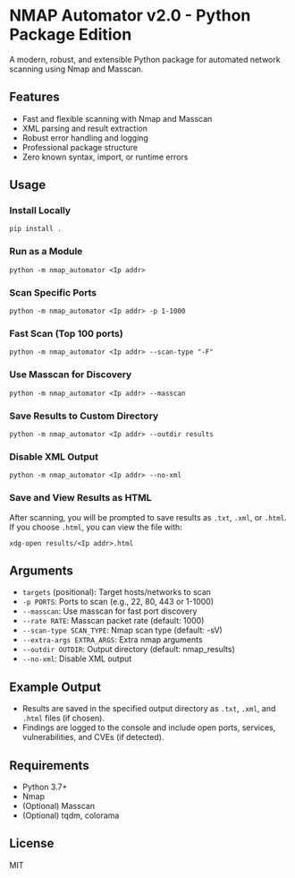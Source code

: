# NMAP Automator v2.0 - Python Package Edition



A modern, robust, and extensible Python package for automated network scanning using Nmap and Masscan.

## Features
- Fast and flexible scanning with Nmap and Masscan
- XML parsing and result extraction
- Robust error handling and logging
- Professional package structure
- Zero known syntax, import, or runtime errors

## Usage

### Install Locally
```
pip install .
```


### Run as a Module
```
python -m nmap_automator <Ip addr>
```


### Scan Specific Ports
```
python -m nmap_automator <Ip addr> -p 1-1000
```


### Fast Scan (Top 100 ports)
```
python -m nmap_automator <Ip addr> --scan-type "-F"
```


### Use Masscan for Discovery
```
python -m nmap_automator <Ip addr> --masscan
```


### Save Results to Custom Directory
```
python -m nmap_automator <Ip addr> --outdir results
```


### Disable XML Output
```
python -m nmap_automator <Ip addr> --no-xml
```


### Save and View Results as HTML
After scanning, you will be prompted to save results as `.txt`, `.xml`, or `.html`. If you choose `.html`, you can view the file with:
```
xdg-open results/<Ip addr>.html
```

## Arguments
- `targets` (positional): Target hosts/networks to scan
- `-p PORTS`: Ports to scan (e.g., 22, 80, 443 or 1-1000)
- `--masscan`: Use masscan for fast port discovery
- `--rate RATE`: Masscan packet rate (default: 1000)
- `--scan-type SCAN_TYPE`: Nmap scan type (default: -sV)
- `--extra-args EXTRA_ARGS`: Extra nmap arguments
- `--outdir OUTDIR`: Output directory (default: nmap_results)
- `--no-xml`: Disable XML output

## Example Output
- Results are saved in the specified output directory as `.txt`, `.xml`, and `.html` files (if chosen).
- Findings are logged to the console and include open ports, services, vulnerabilities, and CVEs (if detected).

## Requirements
- Python 3.7+
- Nmap
- (Optional) Masscan
- (Optional) tqdm, colorama

## License
MIT
